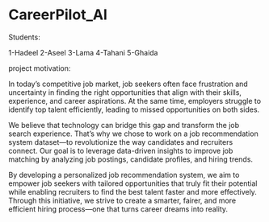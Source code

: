 # CareerPilot_AI

Students:


1-Hadeel 
2-Aseel
3-Lama
4-Tahani
5-Ghaida


project motivation:

In today’s competitive job market, job seekers often face frustration and uncertainty in finding the right opportunities that align with their skills, experience, and career aspirations. At the same time, employers struggle to identify top talent efficiently, leading to missed opportunities on both sides.

We believe that technology can bridge this gap and transform the job search experience. That’s why we chose to work on a job recommendation system dataset—to revolutionize the way candidates and recruiters connect. Our goal is to leverage data-driven insights to improve job matching by analyzing job postings, candidate profiles, and hiring trends.

By developing a personalized job recommendation system, we aim to empower job seekers with tailored opportunities that truly fit their potential while enabling recruiters to find the best talent faster and more effectively. Through this initiative, we strive to create a smarter, fairer, and more efficient hiring process—one that turns career dreams into reality.
